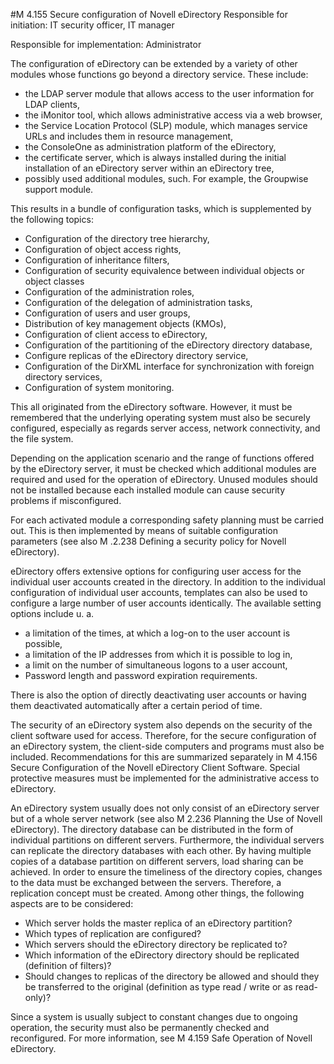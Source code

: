 #M 4.155 Secure configuration of Novell eDirectory
Responsible for initiation: IT security officer, IT manager

Responsible for implementation: Administrator

The configuration of eDirectory can be extended by a variety of other modules whose functions go beyond a directory service. These include:

* the LDAP server module that allows access to the user information for LDAP clients,
* the iMonitor tool, which allows administrative access via a web browser,
* the Service Location Protocol (SLP) module, which manages service URLs and includes them in resource management,
* the ConsoleOne as administration platform of the eDirectory,
* the certificate server, which is always installed during the initial installation of an eDirectory server within an eDirectory tree,
* possibly used additional modules, such. For example, the Groupwise support module.


This results in a bundle of configuration tasks, which is supplemented by the following topics:

* Configuration of the directory tree hierarchy,
* Configuration of object access rights,
* Configuration of inheritance filters,
* Configuration of security equivalence between individual objects or object classes
* Configuration of the administration roles,
* Configuration of the delegation of administration tasks,
* Configuration of users and user groups,
* Distribution of key management objects (KMOs),
* Configuration of client access to eDirectory,
* Configuration of the partitioning of the eDirectory directory database,
* Configure replicas of the eDirectory directory service,
* Configuration of the DirXML interface for synchronization with foreign directory services,
* Configuration of system monitoring.


This all originated from the eDirectory software. However, it must be remembered that the underlying operating system must also be securely configured, especially as regards server access, network connectivity, and the file system.

Depending on the application scenario and the range of functions offered by the eDirectory server, it must be checked which additional modules are required and used for the operation of eDirectory. Unused modules should not be installed because each installed module can cause security problems if misconfigured.

For each activated module a corresponding safety planning must be carried out. This is then implemented by means of suitable configuration parameters (see also M .2.238 Defining a security policy for Novell eDirectory).

eDirectory offers extensive options for configuring user access for the individual user accounts created in the directory. In addition to the individual configuration of individual user accounts, templates can also be used to configure a large number of user accounts identically. The available setting options include u. a.

* a limitation of the times, at which a log-on to the user account is possible,
* a limitation of the IP addresses from which it is possible to log in,
* a limit on the number of simultaneous logons to a user account,
* Password length and password expiration requirements.




There is also the option of directly deactivating user accounts or having them deactivated automatically after a certain period of time.

The security of an eDirectory system also depends on the security of the client software used for access. Therefore, for the secure configuration of an eDirectory system, the client-side computers and programs must also be included. Recommendations for this are summarized separately in M 4.156 Secure Configuration of the Novell eDirectory Client Software. Special protective measures must be implemented for the administrative access to eDirectory.

An eDirectory system usually does not only consist of an eDirectory server but of a whole server network (see also M 2.236 Planning the Use of Novell eDirectory). The directory database can be distributed in the form of individual partitions on different servers. Furthermore, the individual servers can replicate the directory databases with each other. By having multiple copies of a database partition on different servers, load sharing can be achieved. In order to ensure the timeliness of the directory copies, changes to the data must be exchanged between the servers. Therefore, a replication concept must be created. Among other things, the following aspects are to be considered:

* Which server holds the master replica of an eDirectory partition?
* Which types of replication are configured?
* Which servers should the eDirectory directory be replicated to?
* Which information of the eDirectory directory should be replicated (definition of filters)?
* Should changes to replicas of the directory be allowed and should they be transferred to the original (definition as type read / write or as read-only)?


Since a system is usually subject to constant changes due to ongoing operation, the security must also be permanently checked and reconfigured. For more information, see M 4.159 Safe Operation of Novell eDirectory.



